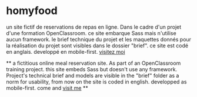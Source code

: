 # homyfood
un site fictif de reservations de repas en ligne. Dans le cadre d'un projet d'une formation OpenClassroom.
ce site embarque Sass mais n'utilise aucun framework.
le brief technique du projet et les maquettes donnés pour la réalisation du projet sont visibles dans le dossier "brief".
ce site est codé en anglais.
developpé en mobile-first.
[visitez moi](https://janoujan.github.io/homyfood/index.html)


**
a fictitious online meal reservation site. As part of an OpenClassroom training project.
this site embeds Sass but doesn't use any framework.
Project's technical brief and models are visible in the "brief" folder
as a norm for usability, from now on the site is coded in english.
developped as mobile-first.
come and [visit me](https://janoujan.github.io/homyfood/index.html)
**

